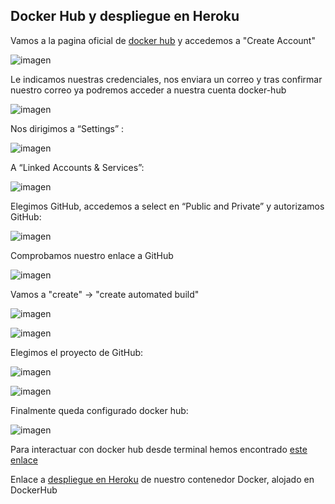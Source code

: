 
## Docker Hub y despliegue en Heroku


Vamos a la pagina oficial de [docker hub](https://id.docker.com/login/?next=%2Fid%2Foauth%2Fauthorize%2F%3Fclient_id%3D43f17c5f-9ba4-4f13-853d-9d0074e349a7%26next%3Dhttps%253A%252F%252Fhub.docker.com%252F%26nonce%3DeyJhbGciOiJIUzI1NiIsInR5cCI6IkpXVCJ9.eyJhdWQiOiI0M2YxN2M1Zi05YmE0LTRmMTMtODUzZC05ZDAwNzRlMzQ5YTciLCJleHAiOjE1NDIxMjk4OTYsImlhdCI6MTU0MjEyOTU5NiwicmZwIjoidEoyQTlBQkw4VnkwTlU5bXM1SVAyUT09IiwidGFyZ2V0X2xpbmtfdXJpIjoiaHR0cHM6Ly9odWIuZG9ja2VyLmNvbS8ifQ.Us2YDlh9E4KNoYe7inJWICbT0uFNsNx5wf2mnVM7NvU%26redirect_uri%3Dhttps%253A%252F%252Fhub.docker.com%252Fsso%252Fcallback%26response_type%3Dcode%26scope%3Dopenid%26state%3DeyJhbGciOiJIUzI1NiIsInR5cCI6IkpXVCJ9.eyJhdWQiOiI0M2YxN2M1Zi05YmE0LTRmMTMtODUzZC05ZDAwNzRlMzQ5YTciLCJleHAiOjE1NDIxMjk4OTYsImlhdCI6MTU0MjEyOTU5NiwicmZwIjoidEoyQTlBQkw4VnkwTlU5bXM1SVAyUT09IiwidGFyZ2V0X2xpbmtfdXJpIjoiaHR0cHM6Ly9odWIuZG9ja2VyLmNvbS8ifQ.Us2YDlh9E4KNoYe7inJWICbT0uFNsNx5wf2mnVM7NvU) y accedemos a "Create Account"

![imagen](img/docker-hub_00.png)

Le indicamos nuestras credenciales, nos enviara un correo y tras confirmar nuestro correo ya podremos acceder a nuestra cuenta docker-hub

![imagen](img/docker-hub_02.png)

Nos dirigimos a “Settings” :

![imagen](img/docker-hub-getting.png)

A “Linked Accounts & Services”:

![imagen](img/docker-hub-linked.png)

Elegimos GitHub, accedemos a select en “Public and Private” y  autorizamos GitHub:

![imagen](img/docker-hub-git.png)

Comprobamos nuestro enlace a GitHub

![imagen](img/docker-hub-unlink.png)

Vamos a "create" -> "create automated build"

![imagen](img/docker-hub-creates.png)

![imagen](img/docker-hub-autobuild.png)

Elegimos el proyecto de GitHub:

![imagen](img/docker-hub-gestion.png)

![imagen](img/docker-hub-creategit.png)

Finalmente queda configurado docker hub:

![imagen](img/docker-hub-fin1.png)

Para interactuar con docker hub desde terminal hemos encontrado [este enlace](https://carloszr.com/crear-cuenta-docker-hub-subir-imagen/)

Enlace a [despliegue en Heroku](https://github.com/mati3/Gestion-Medicamentos-IV/blob/master/doc/docker-heroku.md) de nuestro contenedor Docker, alojado en DockerHub
